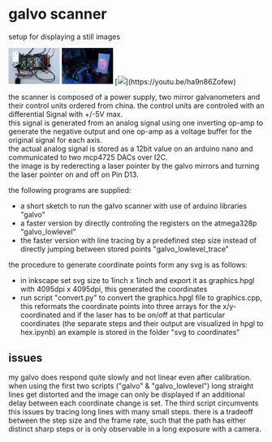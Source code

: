 # galvo scanner

setup for displaying a still images

<img src="/img/electronics.jpg" style="width:20%;">
<img src="/img/happy new year.jpg" style="width:20%;">
[<img src="https://img.youtube.com/vi/ha9n86Zofew/maxresdefault.jpg" width="20%">](https://youtu.be/ha9n86Zofew)

the scanner is composed of a power supply, two mirror galvanometers and their control units ordered from china. the control units are controled with an differential Signal with +/-5V max. \
this signal is generated from an analog signal using one inverting op-amp to generate the negative output and one op-amp as a voltage buffer for the original signal for each axis. \
the actual analog signal is stored as a 12bit value on an arduino nano and communicated to two mcp4725 DACs over I2C. \
the image is by rederecting a laser pointer by the galvo mirrors and turning the laser pointer on and off on Pin D13.

the following programs are supplied:
- a short sketch to run the galvo scanner with use of arduino libraries "galvo"
- a faster version by directly controling the registers on the atmega328p "galvo_lowlevel"
- the faster version with line tracing by a predefined step size instead of directly jumping between stored points "galvo_lowlevel_trace"


the procedure to generate coordinate points form any svg is as follows:
- in inkscape set svg size to 1inch x 1inch and export it as graphics.hpgl with 4095dpi x 4095dpi, this generated the coordinates
- run script "convert.py" to convert the graphics.hpgl file to graphics.cpp, this reformats the coordinate points into three arrays for the x/y-coordinated and if the laser has to be on/off at that particular coordinates (the separate steps and their output are visualized in hpgl to hex.ipynb)
an example is stored in the folder "svg to coordinates"

## issues
my galvo does respond quite slowly and not linear even after calibration. when using the first two scripts ("galvo" & "galvo_lowlevel") long straight lines get distorted and the image can only be displayed if an additional delay between each coordinate change is set. The third script circumvents this issues by tracing long lines with many small steps. there is a tradeoff between the step size and the frame rate, such that the path has either distinct sharp steps or is only observable in a long exposure with a camera.